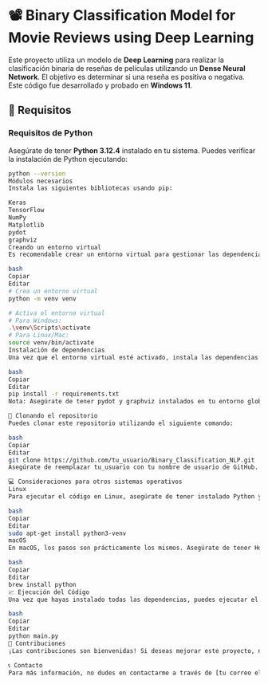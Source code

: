 # 📽️ Binary Classification Model for Movie Reviews using Deep Learning

Este proyecto utiliza un modelo de **Deep Learning** para realizar la clasificación binaria de reseñas de películas utilizando un **Dense Neural Network**. El objetivo es determinar si una reseña es positiva o negativa. Este código fue desarrollado y probado en **Windows 11**.

## 🔧 Requisitos

### Requisitos de Python

Asegúrate de tener **Python 3.12.4** instalado en tu sistema. Puedes verificar la instalación de Python ejecutando:

```bash
python --version
Módulos necesarios
Instala las siguientes bibliotecas usando pip:

Keras
TensorFlow
NumPy
Matplotlib
pydot
graphviz
Creando un entorno virtual
Es recomendable crear un entorno virtual para gestionar las dependencias de tu proyecto. Puedes hacerlo con los siguientes comandos:

bash
Copiar
Editar
# Crea un entorno virtual
python -m venv venv

# Activa el entorno virtual
# Para Windows:
.\venv\Scripts\activate
# Para Linux/Mac:
source venv/bin/activate
Instalación de dependencias
Una vez que el entorno virtual esté activado, instala las dependencias utilizando el archivo requirements.txt:

bash
Copiar
Editar
pip install -r requirements.txt
Nota: Asegúrate de tener pydot y graphviz instalados en tu entorno global de Python para generar correctamente la imagen de la arquitectura de la red neuronal.

🚀 Clonando el repositorio
Puedes clonar este repositorio utilizando el siguiente comando:

bash
Copiar
Editar
git clone https://github.com/tu_usuario/Binary_Classification_NLP.git
Asegúrate de reemplazar tu_usuario con tu nombre de usuario de GitHub.

💻 Consideraciones para otros sistemas operativos
Linux
Para ejecutar el código en Linux, asegúrate de tener instalado Python y los módulos necesarios. Los pasos son similares a los de Windows. Usa:

bash
Copiar
Editar
sudo apt-get install python3-venv
macOS
En macOS, los pasos son prácticamente los mismos. Asegúrate de tener Homebrew instalado para gestionar las instalaciones de paquetes y utiliza:

bash
Copiar
Editar
brew install python
📈 Ejecución del Código
Una vez que hayas instalado todas las dependencias, puedes ejecutar el modelo utilizando:

bash
Copiar
Editar
python main.py
📝 Contribuciones
¡Las contribuciones son bienvenidas! Si deseas mejorar este proyecto, no dudes en enviar un pull request o abrir un issue.

📞 Contacto
Para más información, no dudes en contactarme a través de [tu correo electrónico o perfil de GitHub].

